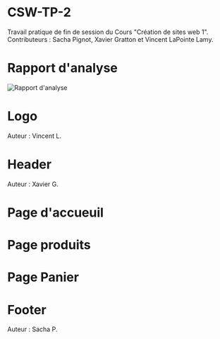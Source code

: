 # CSW-TP-2

Travail pratique de fin de session du Cours "Création de sites web 1".
Contributeurs : Sacha Pignot, Xavier Gratton et Vincent LaPointe Lamy.

# Rapport d'analyse

![Rapport d'analyse](https://docs.google.com/document/d/16RbdnpqnGW5IlZUCs_u6v_nDFxgupDR5H4xrnmWySuY/edit?usp=sharing)

# Logo

Auteur : Vincent L.

# Header

Auteur : Xavier G.

# Page d'accueuil

# Page produits

# Page Panier

# Footer

Auteur : Sacha P.
